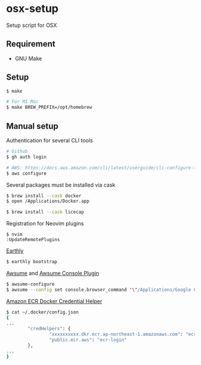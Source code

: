# osx-setup
Setup script for OSX

## Requirement

- GNU Make

## Setup

```bash
$ make

# For M1 Mac
$ make BREW_PREFIX=/opt/homebrew
```

## Manual setup

Authentication for several CLI tools

```bash
# Github
$ gh auth login

# AWS: https://docs.aws.amazon.com/cli/latest/userguide/cli-configure-files.html
$ aws configure
```

Several packages must be installed via cask

```bash
$ brew install --cask docker
$ open /Applications/Docker.app

$ brew install --cask licecap
```

Registration for Neovim plugins

```vim
$ nvim
:UpdateRemotePlugins
```

[Earthly](https://docs.earthly.dev)

```bash
$ earthly bootstrap
```

[Awsume](https://awsu.me) and [Awsume Console Plugin](https://github.com/trek10inc/awsume-console-plugin)

```bash
$ awsume-configure
$ awsume --config set console.browser_command "\"/Applications/Google Chrome.app/Contents/MacOS/Google Chrome\" -incognito \"{url}\""
```

[Amazon ECR Docker Credential Helper](https://github.com/awslabs/amazon-ecr-credential-helper)

```bash
$ cat ~/.docker/config.json
{
...
        "credHelpers": {
                "xxxxxxxxxx.dkr.ecr.ap-northeast-1.amazonaws.com": "ecr-login",
                "public.ecr.aws": "ecr-login"
        },
...
}
```

